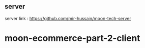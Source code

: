 ## server

server link : https://github.com/mir-hussain/moon-tech-server
# moon-ecommerce-part-2-client
